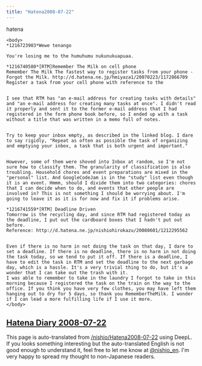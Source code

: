 ```yaml
---
title: "Hatena2008-07-22"
---
```


hatena

```
<body>
*1216723903*Wewe tenango

You're losing me to the humuhumu nukunukuapuaa.

*1216740580*[RTM]Remember The Milk on cell phone
Remember The Milk The fastest way to register tasks from your phone - Forgot the Milk. http://d.hatena.ne.jp/hmiyaza1/20070223/1172866709
Register a task from your cell phone with reference to the


I see that RTM has "an e-mail address for creating tasks with details" and "an e-mail address for creating many tasks at once". I didn't read it properly and sent it to the former e-mail address that I had registered in the form phone book before, so I ended up with a task without a title that was written in a memo full of notes.


Try to keep your inbox empty, as described in the linked blog. I dare to say rigidly, "Repeat as often as possible the task of organizing and emptying your inbox, a task that is both urgent and important."


However, some of them were shoved into Inbox at random, so I'm not sure how to classify them. The granularity of classification is also troubling. Household chores and event preparations are mixed in the "personal" list. And GoogleCodeJam is in the "study" list even though it is an event. Hmmm, should I divide them into two categories: chores that I can decide when to do, and events that other people are involved in? This is not something I should be worrying about. I'm going to leave it as it is for now and fix it if problems arise.

*1216741559*[RTM] Deadline Driven
Tomorrow is the recycling day, and since RTM had registered today as the deadline, I put out the cardboard boxes that I hadn't put out before.
Reference: http://d.hatena.ne.jp/nishiohirokazu/20080601/1212295562


Even if there is no harm in not doing the task on that day, I dare to set a deadline. If there is no deadline, there is no harm in not doing the task today, so we tend to put it off. If there is a deadline, I have to edit the task in RTM and set the deadline to the next garbage day, which is a hassle. It's a very trivial thing to do, but it's a wonder that I can take out the trash with it.
I was able to remember to take in the laundry I forgot to take in this morning because I registered the task on the train on the way to the office. If you think you have very few clothes, you may have left them hanging out to dry for 5 days, so thank you RememberTheMilk. I wonder if I can lead a more fulfilling life if I use it more.
</body>
```


[Hatena Diary 2008-07-22](https://nishiohirokazu.hatenadiary.org/archive/2008/07/22)
---
This page is auto-translated from [/nishio/Hatena2008-07-22](https://scrapbox.io/nishio/Hatena2008-07-22) using DeepL. If you looks something interesting but the auto-translated English is not good enough to understand it, feel free to let me know at [@nishio_en](https://twitter.com/nishio_en). I'm very happy to spread my thought to non-Japanese readers.